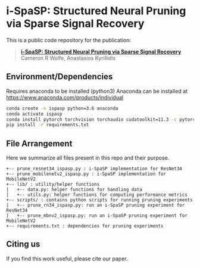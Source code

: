 # i-SpaSP: Structured Neural Pruning via Sparse Signal Recovery


This is a public code repository for the publication:
> [**i-SpaSP: Structured Neural Pruning via Sparse Signal Recovery**]()<br>
> Cameron R Wolfe, Anastasios Kyrillidis<br>


## Environment/Dependencies

Requires anaconda to be installed (python3)
Anaconda can be installed at https://www.anaconda.com/products/individual

```bash
conda create -n ispasp python=3.6 anaconda
conda activate ispasp
conda install pytorch torchvision torchaudio cudatoolkit=11.3 -c pytorch
pip install -r requirements.txt
```

## File Arrangement

Here we summarize all files present in this repo and their purpose.
```
+-- prune_resnet34_ispasp.py : i-SpaSP implementation for ResNet34
+-- prune_mobilenetv2_ispasp.py : i-SpaSP implementation for MobileNetV2
+-- lib/ : utility/helper functions
|   +-- data.py: helper functions for handling data
|   +-- utils.py: helper functions for computing performance metrics
+-- scripts/ : contains python scripts for running pruning experiments
|   +-- prune_rn34_ispasp.py: run an i-SpaSP pruning experiment for ResNet34  
|   +-- prune_mbnv2_ispasp.py: run an i-SpaSP pruning experiment for MobileNetV2
+-- requirements.txt : dependencies for pruning experiments
```

## Citing us
If you find this work useful, please cite our paper.
```
```
